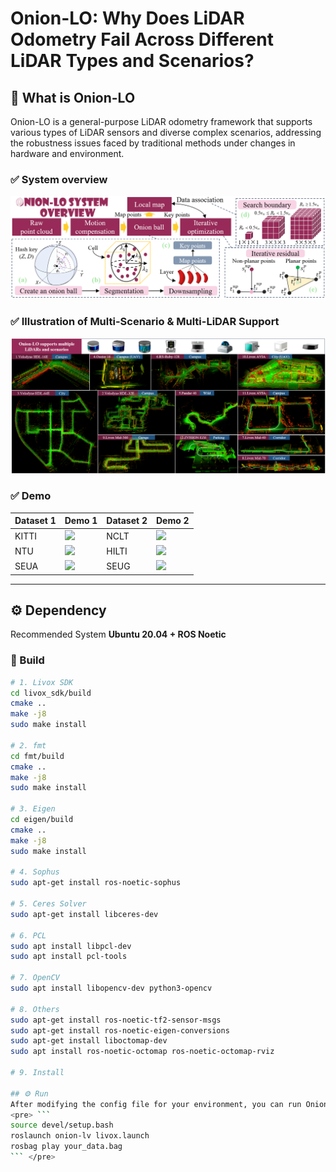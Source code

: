 # **Onion-LO: Why Does LiDAR Odometry Fail Across Different LiDAR Types and Scenarios?**

## 📌 What is Onion-LO

Onion-LO is a general-purpose LiDAR odometry framework that supports various types of LiDAR sensors and diverse complex scenarios, addressing the robustness issues faced by traditional methods under changes in hardware and environment.

### ✅ System overview

<div align="center">
  <img src="doc/1.png" width="600">
</div>

### ✅ Illustration of Multi-Scenario & Multi-LiDAR Support

<div align="center">
  <img src="doc/2.png" width="600">
</div>

### ✅ Demo


| Dataset 1 | Demo 1 | Dataset 2 | Demo 2 |
|-----------|--------|-----------|--------|
| KITTI     | ![](doc/kitti.gif) | NCLT      | ![](doc/nclt.gif) |
| NTU       | ![](doc/ntu.gif) | HILTI     | ![](doc/hilti.gif) |
| SEUA      | ![](doc/seua.gif) | SEUG      | ![](doc/seug.gif) |

---

## ⚙️ Dependency

Recommended System **Ubuntu 20.04 + ROS Noetic**

### 🔧 Build

```bash
# 1. Livox SDK
cd livox_sdk/build
cmake ..
make -j8
sudo make install

# 2. fmt
cd fmt/build
cmake ..
make -j8
sudo make install

# 3. Eigen
cd eigen/build
cmake ..
make -j8
sudo make install

# 4. Sophus
sudo apt-get install ros-noetic-sophus

# 5. Ceres Solver
sudo apt-get install libceres-dev

# 6. PCL
sudo apt install libpcl-dev
sudo apt install pcl-tools

# 7. OpenCV
sudo apt install libopencv-dev python3-opencv

# 8. Others
sudo apt-get install ros-noetic-tf2-sensor-msgs
sudo apt-get install ros-noetic-eigen-conversions
sudo apt-get install liboctomap-dev
sudo apt install ros-noetic-octomap ros-noetic-octomap-rviz

# 9. Install

## ⚙️ Run
After modifying the config file for your environment, you can run Onion-LO. Here is an example to test it with a Livox LiDAR.
<pre> ```
source devel/setup.bash
roslaunch onion-lv livox.launch
rosbag play your_data.bag
``` </pre>


